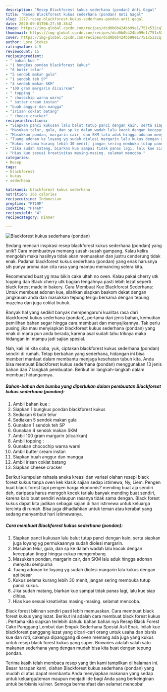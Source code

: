 ```yaml
---
description: "Resep Blackforest kukus sederhana (pondan) Anti Gagal"
title: "Resep Blackforest kukus sederhana (pondan) Anti Gagal"
slug: 1277-resep-blackforest-kukus-sederhana-pondan-anti-gagal
date: 2020-09-01T06:27:50.364Z
image: https://img-global.cpcdn.com/recipes/dcd0b0b424bb99e1/751x532cq70/blackforest-kukus-sederhana-pondan-foto-resep-utama.jpg
thumbnail: https://img-global.cpcdn.com/recipes/dcd0b0b424bb99e1/751x532cq70/blackforest-kukus-sederhana-pondan-foto-resep-utama.jpg
cover: https://img-global.cpcdn.com/recipes/dcd0b0b424bb99e1/751x532cq70/blackforest-kukus-sederhana-pondan-foto-resep-utama.jpg
author: Lora Stokes
ratingvalue: 4.5
reviewcount: 15
recipeingredient:
- " bahan kue "
- "1 bungkus pondan blackforest kukus"
- "6 butir telur"
- "5 sendok makan gula"
- "1 sendok teh SP"
- "4 sendok makan SKM"
- "100 gram margarin dicairkan"
- " topping "
- " chocochip warna warni"
- " butter cream instan"
- "buah anggur dan mangga"
- "irisan coklat batang"
- " cheese cracker"
recipeinstructions:
- "Siapkan panci kukusan lalu balut tutup panci dengan kain, serta siapkan juga loyang yg permukaannya sudah diolesi margarin."
- "Masukan telur, gula, dan sp ke dalam wadah lalu kocok dengan kecepatan tinggi hingga cukup mengembang"
- "Masukkan pondan, margarin cair, dan SKM lalu aduk hingga adonan menyatu sempurna"
- "Tuang adonan ke loyang yg sudah diolesi margarin lalu kukus dengan api besar"
- "Kukus selama kurang lebih 30 menit, jangan sering membuka tutup panci kukus."
- "Jika sudah matang, biarkan kue sampai tidak panas lagi, lalu kue siap dihias."
- "Hias kue sesuai kreativitas masing-masing. selamat mencoba."
categories:
- Resep
tags:
- blackforest
- kukus
- sederhana

katakunci: blackforest kukus sederhana 
nutrition: 265 calories
recipecuisine: Indonesian
preptime: "PT19M"
cooktime: "PT46M"
recipeyield: "4"
recipecategory: Dinner

---
```



![Blackforest kukus sederhana (pondan)](https://img-global.cpcdn.com/recipes/dcd0b0b424bb99e1/751x532cq70/blackforest-kukus-sederhana-pondan-foto-resep-utama.jpg)

Sedang mencari inspirasi resep blackforest kukus sederhana (pondan) yang unik? Cara membuatnya memang susah-susah gampang. Kalau keliru mengolah maka hasilnya tidak akan memuaskan dan justru cenderung tidak enak. Padahal blackforest kukus sederhana (pondan) yang enak harusnya sih punya aroma dan cita rasa yang mampu memancing selera kita.

Recomended buat yg mau bikin cake ultah no oven. Kalau pakai cherry utk topping dan Black cherry utk bagian tengahnya pasti lebih lezat seperti black forest made in bakery. Cara Membuat Kue Blackforest Sederhana: Untuk membuat adonan kue, silahkan siapkan baskom dekat dengan jangkauan anda dan masukkan tepung terigu bersama dengan tepung mazeina dan juga coklat bubuk.

Banyak hal yang sedikit banyak mempengaruhi kualitas rasa dari blackforest kukus sederhana (pondan), pertama dari jenis bahan, kemudian pemilihan bahan segar hingga cara membuat dan menyajikannya. Tak perlu pusing jika mau menyiapkan blackforest kukus sederhana (pondan) yang enak di mana pun anda berada, karena asal sudah tahu triknya maka hidangan ini mampu jadi sajian spesial.


Nah, kali ini kita coba, yuk, ciptakan blackforest kukus sederhana (pondan) sendiri di rumah. Tetap berbahan yang sederhana, hidangan ini bisa memberi manfaat dalam membantu menjaga kesehatan tubuh kita. Anda bisa membuat Blackforest kukus sederhana (pondan) menggunakan 13 jenis bahan dan 7 langkah pembuatan. Berikut ini langkah-langkah dalam membuat hidangannya.

<!--inarticleads1-->

##### Bahan-bahan dan bumbu yang diperlukan dalam pembuatan Blackforest kukus sederhana (pondan):

1. Ambil  bahan kue :
1. Siapkan 1 bungkus pondan blackforest kukus
1. Sediakan 6 butir telur
1. Sediakan 5 sendok makan gula
1. Gunakan 1 sendok teh SP
1. Gunakan 4 sendok makan SKM
1. Ambil 100 gram margarin (dicairkan)
1. Ambil  topping :
1. Gunakan  chocochip warna warni
1. Ambil  butter cream instan
1. Siapkan buah anggur dan mangga
1. Ambil irisan coklat batang
1. Siapkan  cheese cracker


Berikut kumpulan rahasia aneka kreasi dan variasi olahan resepi black forest kukus tanpa oven kek klasik sajian sedap istimewa, Ny, Liem. Pengen buat black forest tapi pengen harga ekonomis? mending buat aja sendiri deh, daripada harus merogoh kocek tarlalu banyak mending buat sendiri, karena kalo buat sendiri walaupun rasanya tidak sama dengan. Black forest kukus dapat kita jadikan sebagai sajian di hari istimewa untuk keluarga tercinta di rumah. Bisa juga dihadiahkan untuk teman atau kerabat yang sedang menyambut hari istimewanya. 

<!--inarticleads2-->

##### Cara membuat Blackforest kukus sederhana (pondan):

1. Siapkan panci kukusan lalu balut tutup panci dengan kain, serta siapkan juga loyang yg permukaannya sudah diolesi margarin.
1. Masukan telur, gula, dan sp ke dalam wadah lalu kocok dengan kecepatan tinggi hingga cukup mengembang
1. Masukkan pondan, margarin cair, dan SKM lalu aduk hingga adonan menyatu sempurna
1. Tuang adonan ke loyang yg sudah diolesi margarin lalu kukus dengan api besar
1. Kukus selama kurang lebih 30 menit, jangan sering membuka tutup panci kukus.
1. Jika sudah matang, biarkan kue sampai tidak panas lagi, lalu kue siap dihias.
1. Hias kue sesuai kreativitas masing-masing. selamat mencoba.


Black forest bikinan sendiri pasti lebih memuaskan. Cara membuat black forest kukus yang lezat. Berikut ini adalah cara membuat black forest kukus : Pertama kita siapkan terlebih dahulu bahan bahan nya  Resep Black Forest Cake Panggang Lembut dan Empuk Sederhana Spesial Asli Enak. Inilah kue blackforest panggang lezat yang dicari-cari orang untuk usaha dan bisnis kue dan roti, cakenya dipanggang di oven memang ada juga yang kukus untuk resep black forest kukus yang super. Brownies adalah salah satu makanan sederhana yang dengan mudah bisa kita buat dengan tepung pondan. 

Terima kasih telah membaca resep yang tim kami tampilkan di halaman ini. Besar harapan kami, olahan Blackforest kukus sederhana (pondan) yang mudah di atas dapat membantu Anda menyiapkan makanan yang sedap untuk keluarga/teman maupun menjadi ide bagi Anda yang berkeinginan untuk berbisnis kuliner. Semoga bermanfaat dan selamat mencoba!
